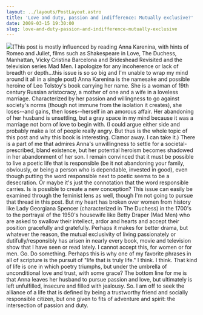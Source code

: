 ```yaml
---
layout: ../layouts/PostLayout.astro
title: 'Love and duty, passion and indifference: Mutually exclusive?'
date: 2009-03-15 19:30:00
slug: love-and-duty-passion-and-indifference-mutually-exclusive
---
```


[![](http://i194.photobucket.com/albums/z147/VainsOfChrissy/AnnaKarenina.jpg)](http://i194.photobucket.com/albums/z147/VainsOfChrissy/AnnaKarenina.jpg)(This post is mostly influenced by reading Anna Karenina, with hints of Romeo and Juliet, films such as Shakespeare in Love, The Duchess, Manhattan, Vicky Cristina Barcelona and Brideshead Revisited and the television series Mad Men. I apologize for any incoherence or lack of breadth or depth...this issue is so so big and I'm unable to wrap my mind around it all in a single post) Anna Karenina is the namesake and possible heroine of Leo Tolstoy's book carrying her name. She is a woman of 19th century Russian aristocracy, a mother of one and a wife in a loveless marriage. Characterized by her passion and willingness to go against society's norms (though not immune from the isolation it creates), she loses--and gains, then loses--herself in an amorous affair. Her abandoning of her husband is unsettling, but a gray space in my mind because it was a marriage not born of love to begin with. (I could argue either side and probably make a lot of people really angry. But thus is the whole topic of this post and why this book is interesting. Clamor away. I can take it.) There is a part of me that admires Anna's unwillingness to settle for a societal-prescribed, bland existence, but her potential heroism becomes shadowed in her abandonment of her son. I remain convinced that it must be possible to live a poetic life that is responsible (be it not abandoning your family, obviously, or being a person who is dependable, invested in good), even though putting the word responsible next to poetic seems to be a desecration. Or maybe it's just the connotation that the word responsible carries. Is is possible to create a new conception? This issue can easily be examined through the feminist lens as well, though I'm not going to pursue that thread in this post. But my heart has broken over women from history like Lady Georgiana Spencer (characterized in The Duchess) in the 1700's to the portrayal of the 1950's housewife like Betty Draper (Mad Men) who are asked to swallow their intellect, ardor and hearts and accept their position gracefully and gratefully. Perhaps it makes for better drama, but whatever the reason, the mutual exclusivity of living passionately or dutifully/responsibly has arisen in nearly every book, movie and television show that I have seen or read lately. I cannot accept this, for women or for men. Go. Do something. Perhaps this is why one of my favorite phrases in all of scripture is the pursuit of "life that is truly life." I think. I think. That kind of life is one in which poetry triumphs, but under the umbrella of unconditional love and trust, with some grace? The bottom line for me is that Anna leaves her husband to pursue passion and love, but ultimately is left unfulfilled, insecure and filled with jealousy. So. I am off to seek the alliance of a life that is defined by being a trustworthy friend and socially responsible citizen, but one given to fits of adventure and spirit: the intersection of passion and duty.
